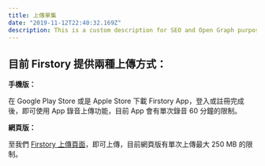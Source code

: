 ```yaml
---
title: 上傳單集
date: "2019-11-12T22:40:32.169Z"
description: This is a custom description for SEO and Open Graph purposes, rather than the default generated excerpt. Simply add a description field to the frontmatter.
---
```


## 目前 Firstory 提供兩種上傳方式：

**手機版：**

在 Google Play Store 或是 Apple Store 下載 Firstory App，登入或註冊完成後，即可使用 App 錄音上傳功能，目前 App 會有單次錄音 60 分鐘的限制。


**網頁版：**

至我們 [Firstory 上傳頁面](https://open.firstory.me/upload)，即可上傳，目前網頁版有單次上傳最大 250 MB 的限制。